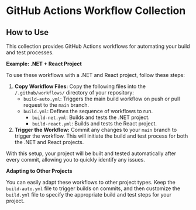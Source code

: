 # GitHub Actions Workflow Collection

## How to Use

This collection provides GitHub Actions workflows for automating your build and test processes.

**Example: .NET + React Project**

To use these workflows with a .NET and React project, follow these steps:

1. **Copy Workflow Files:** Copy the following files into the `/.github/workflows/` directory of your repository:
   - `build-auto.yml`: Triggers the main build workflow on push or pull request to the `main` branch.
   - `build.yml`:  Defines the sequence of workflows to run.
     - `build-net.yml`: Builds and tests the .NET project.
     - `build-react.yml`: Builds and tests the React project.
2. **Trigger the Workflow:** Commit any changes to your `main` branch to trigger the workflow. This will initiate the build and test process for both the .NET and React projects.

With this setup, your project will be built and tested automatically after every commit, allowing you to quickly identify any issues.

**Adapting to Other Projects**

You can easily adapt these workflows to other project types. Keep the `build-auto.yml` file to trigger builds on commits, and then customize the `build.yml` file to specify the appropriate build and test steps for your project.